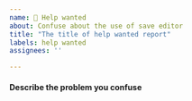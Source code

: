 ```yaml
---
name: 🥺 Help wanted
about: Confuse about the use of save editor
title: "The title of help wanted report"
labels: help wanted
assignees: ''

---
```


#### Describe the problem you confuse
